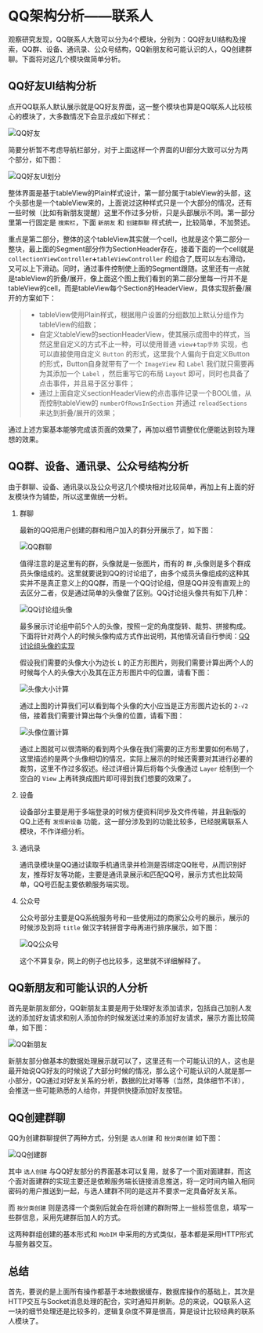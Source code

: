 # QQ架构分析——联系人

观察研究发现，QQ联系人大致可以分为4个模块，分别为：QQ好友UI结构及搜索，QQ群、设备、通讯录、公众号结构，QQ新朋友和可能认识的人，QQ创建群聊。下面将对这几个模块做简单分析。

## QQ好友UI结构分析

点开QQ联系人默认展示就是QQ好友界面，这一整个模块也算是QQ联系人比较核心的模块了，大多数情况下会显示成如下样式：

![QQ好友](http://onmw6wg88.bkt.clouddn.com/561519613950_.pic.jpg)

简要分析暂不考虑导航栏部分，对于上面这样一个界面的UI部分大致可以分为两个部分，如下图：

![QQ好友UI划分](http://onmw6wg88.bkt.clouddn.com/QQ%E5%A5%BD%E5%8F%8B%E7%BB%93%E6%9E%84%E5%88%92%E5%88%86.jpg)

整体界面是基于tableView的Plain样式设计，第一部分属于tableView的头部，这个头部也是一个tableView来的，上面说过这种样式只是一个大部分的情况，还有一些时候（比如有新朋友提醒）这里不作过多分析，只是头部展示不同。第一部分里第一行固定是 `搜索栏`，下面 `新朋友` 和 `创建群聊` 样式统一，比较简单，不加赘述。

重点是第二部分，整体的这个tableView其实就一个cell，也就是这个第二部分一整块，最上面的Segment部分作为SectionHeader存在，接着下面的一个cell就是 `collectionViewController➕tableViewController` 的组合了,既可以左右滑动，又可以上下滑动。同时，通过事件控制使上面的Segment跟随。这里还有一点就是tableView的折叠/展开，像上面这个图上我们看到的第二部分里每一行并不是tableView的cell，而是tableView每个Section的HeaderView，具体实现折叠/展开的方案如下：

> * tableView使用Plain样式，根据用户设置的分组数加上默认分组作为tableView的组数；
> * 自定义tableView的sectionHeaderView，使其展示成图中的样式，当然这里自定义的方式不止一种，可以使用普通 `view➕tap手势` 实现，也可以直接使用自定义 `Button` 的形式，这里我个人偏向于自定义Button的形式，Button自身就带有了一个 `ImageView` 和 `Label` 我们就只需要再为其添加一个 `Label` ，然后重写它的布局 `Layout` 即可，同时也具备了点击事件，并且易于区分事件；
> * 通过上面自定义sectionHeaderView的点击事件记录一个BOOL值，从而控制tableView的 `numberOfRowsInSection` 并通过 `reloadSections` 来达到折叠/展开的效果；

通过上述方案基本能够完成该页面的效果了，再加以细节调整优化便能达到较为理想的效果。

## QQ群、设备、通讯录、公众号结构分析

由于群聊、设备、通讯录以及公众号这几个模块相对比较简单，再加上有上面的好友模块作为铺垫，所以这里做统一分析。

1. 群聊

    最新的QQ把用户创建的群和用户加入的群分开展示了，如下图：
    
    ![QQ群聊](http://onmw6wg88.bkt.clouddn.com/571519628606_.pic.jpg)
    
    值得注意的是这里有的群，头像就是一张图片，而有的 `群` ,头像则是多个群成员头像组成的。这里就要说到QQ的讨论组了，由多个成员头像组成的这种其实并不是真正意义上的QQ群，而是一个QQ讨论组，但是QQ并没有直观上的去区分二者，仅是通过简单的头像做了区别。QQ讨论组头像共有如下几种：
    
    ![QQ讨论组头像](http://onmw6wg88.bkt.clouddn.com/11121.png)
    
    最多展示讨论组中前5个人的头像，按照一定的角度旋转、裁剪、拼接构成。下面将针对两个人的时候头像构成方式作出说明，其他情况请自行参阅：[QQ讨论组头像的实现](https://github.com/itlijunjie/QQHeader)
    
    假设我们需要的头像大小为边长 `L` 的正方形图片，则我们需要计算出两个人的时候每个人的头像大小及其在正方形图片中的位置，请看下图：
    
    ![头像大小计算](http://onmw6wg88.bkt.clouddn.com/22551519634791.png)
    
    通过上图的计算我们可以看到每个头像的大小应当是正方形图片边长的 `2-√2` 倍，接着我们需要计算出每个头像的位置，请看下图：
    
    ![头像位置计算](http://onmw6wg88.bkt.clouddn.com/591519637595_.pic_hd.jpg)
    
    通过上图就可以很清晰的看到两个头像在我们需要的正方形里要如何布局了，这里描述的是两个头像相切的情况，实际上展示的时候还需要对其进行必要的裁剪，这里不作过多叙述。经过详细计算后将每个头像通过 `Layer` 绘制到一个空白的 `View` 上再转换成图片即可得到我们想要的效果了。

2. 设备

    设备部分主要是用于多端登录的时候方便资料同步及文件传输，并且新版的QQ上还有 `发现新设备` 功能，这一部分涉及到的功能比较多，已经脱离联系人模块，不作详细分析。

3. 通讯录

    通讯录模块是QQ通过读取手机通讯录并检测是否绑定QQ账号，从而识别好友，推荐好友等功能，主要是通讯录展示和匹配QQ号，展示方式也比较简单，QQ号匹配主要依赖服务端实现。

4. 公众号

    公众号部分主要是QQ系统服务号和一些使用过的商家公众号的展示，展示的时候涉及到将 `title` 做汉字转拼音字母再进行排序展示，如下图：
    
    ![QQ公众号](http://onmw6wg88.bkt.clouddn.com/601519639369_.pic.jpg)
    
    这个不算复杂，网上的例子也比较多，这里就不详细解释了。

## QQ新朋友和可能认识的人分析

首先是新朋友部分，QQ新朋友主要是用于处理好友添加请求，包括自己加别人发送的添加好友请求和别人添加你的时候发送过来的添加好友请求，展示方面比较简单，如下图：

![QQ新朋友](http://onmw6wg88.bkt.clouddn.com/611519639752_.pic.jpg)

新朋友部分做基本的数据处理展示就可以了，这里还有一个可能认识的人，这也是最开始说QQ好友的时候说了大部分时候的情况，那么这个可能认识的人就是那一小部分，QQ通过对好友关系的分析，数据的比对等等（当然，具体细节不详），会推送一些可能熟悉的人给你，并提供快捷添加好友按钮。

## QQ创建群聊

QQ为创建群聊提供了两种方式，分别是 `选人创建` 和 `按分类创建` 如下图：

![QQ创建群](http://onmw6wg88.bkt.clouddn.com/641519640793_.pic_hd.jpg)

其中 `选人创建` 与QQ好友部分的界面基本可以复用，就多了一个面对面建群，而这个面对面建群的实现主要还是依赖服务端长链接消息推送，将一定时间内输入相同密码的用户推送到一起，与选人建群不同的是这并不要求一定具备好友关系。

而 `按分类创建` 则是选择一个类别后就会在将创建的群附带上一些标签信息，填写一些群信息，采用先建群后加人的方式。

这两种群组创建的基本形式和 `MobIM` 中采用的方式类似，基本都是采用HTTP形式与服务器交互。

## 总结

首先，要说的是上面所有操作都基于本地数据缓存，数据库操作的基础上，其次是HTTP交互与Socket消息处理的配合，实时通知并刷新。总的来说，QQ联系人这一块的细节处理还是比较多的，逻辑复杂度不算是很高，算是设计比较经典的联系人模块了。


